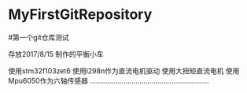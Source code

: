 # MyFirstGitRepository

#第一个git仓库测试

存放2017/8/15 制作的平衡小车

使用stm32f103zet6
使用l298n作为直流电机驱动
使用大扭矩直流电机
使用Mpu6050作为六轴传感器
……………………………………………………
